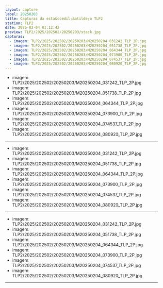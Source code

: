 ```yaml
---
layout: capture
label: 20250203
title: Capturas da esta&ccedil;&atilde;o TLP2
station: TLP2
date: 2025-02-04 03:12:42
preview: TLP2/2025/202502/20250203/stack.jpg
capturas:
  - imagem: TLP2/2025/202502/20250203/M20250204_031242_TLP_2P.jpg
  - imagem: TLP2/2025/202502/20250203/M20250204_051738_TLP_2P.jpg
  - imagem: TLP2/2025/202502/20250203/M20250204_064344_TLP_2P.jpg
  - imagem: TLP2/2025/202502/20250203/M20250204_073900_TLP_2P.jpg
  - imagem: TLP2/2025/202502/20250203/M20250204_074537_TLP_2P.jpg
  - imagem: TLP2/2025/202502/20250203/M20250204_080920_TLP_2P.jpg
---
```

  - imagem: TLP2/2025/202502/20250203/M20250204_031242_TLP_2P.jpg
  - imagem: TLP2/2025/202502/20250203/M20250204_051738_TLP_2P.jpg
  - imagem: TLP2/2025/202502/20250203/M20250204_064344_TLP_2P.jpg
  - imagem: TLP2/2025/202502/20250203/M20250204_073900_TLP_2P.jpg
  - imagem: TLP2/2025/202502/20250203/M20250204_074537_TLP_2P.jpg
  - imagem: TLP2/2025/202502/20250203/M20250204_080920_TLP_2P.jpg
---
  - imagem: TLP2/2025/202502/20250203/M20250204_031242_TLP_2P.jpg
  - imagem: TLP2/2025/202502/20250203/M20250204_051738_TLP_2P.jpg
  - imagem: TLP2/2025/202502/20250203/M20250204_064344_TLP_2P.jpg
  - imagem: TLP2/2025/202502/20250203/M20250204_073900_TLP_2P.jpg
  - imagem: TLP2/2025/202502/20250203/M20250204_074537_TLP_2P.jpg
  - imagem: TLP2/2025/202502/20250203/M20250204_080920_TLP_2P.jpg
---
  - imagem: TLP2/2025/202502/20250203/M20250204_031242_TLP_2P.jpg
  - imagem: TLP2/2025/202502/20250203/M20250204_051738_TLP_2P.jpg
  - imagem: TLP2/2025/202502/20250203/M20250204_064344_TLP_2P.jpg
  - imagem: TLP2/2025/202502/20250203/M20250204_073900_TLP_2P.jpg
  - imagem: TLP2/2025/202502/20250203/M20250204_074537_TLP_2P.jpg
  - imagem: TLP2/2025/202502/20250203/M20250204_080920_TLP_2P.jpg
---
